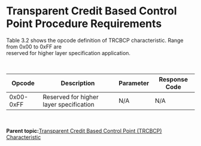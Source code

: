 # Transparent Credit Based Control Point Procedure Requirements

Table 3.2 shows the opcode definition of TRCBCP characteristic. Range from 0x00 to 0xFF are<br /> reserved for higher layer specification application.

<br />

|**Opcode**|**Description**|**Parameter**|**Response Code**|
|----------|---------------|-------------|-----------------|
|0x00-0xFF|Reserved for higher layer specification|N/A|N/A|

<br />

**Parent topic:**[Transparent Credit Based Control Point \(TRCBCP\) Characteristic](GUID-E57F3A91-7E63-48EC-A085-CDDE428151E1.md)

